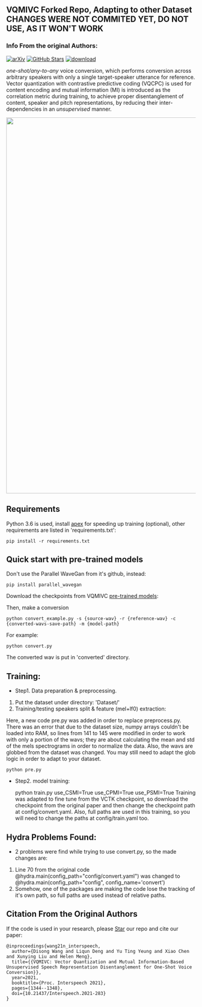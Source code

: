 ## VQMIVC Forked Repo, Adapting to other Dataset CHANGES WERE NOT COMMITED YET, DO NOT USE, AS IT WON'T WORK
### Info From the original Authors:
[![arXiv](https://img.shields.io/badge/arXiv-Paper-<COLOR>.svg)](https://arxiv.org/abs/2106.10132)
[![GitHub Stars](https://img.shields.io/github/stars/Wendison/VQMIVC?style=social)](https://github.com/Wendison/VQMIVC)
[![download](https://img.shields.io/github/downloads/Wendison/VQMIVC/total.svg)](https://github.com/Wendison/VQMIVC/releases)



*one-shot/any-to-any* voice conversion, which performs conversion across arbitrary speakers with only a single target-speaker utterance for reference. Vector quantization with contrastive predictive coding (VQCPC) is used for content encoding and mutual information (MI) is introduced as the correlation metric during training, to achieve proper disentanglement of content, speaker and pitch representations, by reducing their inter-dependencies in an *unsupervised* manner. 

<p align="center">
	<img src='./diagram/diagram.png' width=1000 >
</p>



## Requirements
Python 3.6 is used, install [apex](https://github.com/NVIDIA/apex) for speeding up training (optional), other requirements are listed in 'requirements.txt':

	pip install -r requirements.txt


## Quick start with pre-trained models
Don't use the Parallel WaveGan from it's github, instead: 

	pip install parallel_wavegan
		
Download the checkpoints from VQMIVC [pre-trained models](https://drive.google.com/file/d/1Flw6Z0K2QdRrTn5F-gVt6HdR9TRPiaKy/view?usp=sharing):

Then, make a conversion

	python convert_example.py -s {source-wav} -r {reference-wav} -c {converted-wavs-save-path} -m {model-path} 
	
For example:

	python convert.py
	
The converted wav is put in 'converted' directory.
	

## Training:
*  Step1. Data preparation & preprocessing.
1. Put the dataset under directory: 'Dataset/'
2. Training/testing speakers split & feature (mel+lf0) extraction:

Here, a new code pre.py was added in order to replace preprocess.py. There was an error that due to the dataset size, numpy arrays couldn't be loaded into RAM, so lines from 141 to 145 were modified in order to work with only a portion of the wavs; they are about calculating the mean and std of the mels spectrograms in order to normalize the data. Also, the wavs are globbed from the dataset was changed. You may still need to adapt the glob logic in order to adapt to your dataset.

	python pre.py

*  Step2. model training:

	python train.py use_CSMI=True use_CPMI=True use_PSMI=True
Training was adapted to fine tune from the VCTK checkpoint, so download the checkpoint from the original paper and then change the checkpoint path at config/convert.yaml. Also, full paths are used in this training, so you will need to change the paths at config/train.yaml too.

## Hydra Problems Found:
* 2 problems were find while trying to use convert.py, so the made changes are:
1. Line 70 from the original code
	@hydra.main(config_path="config/convert.yaml")
   was changed to
   	@hydra.main(config_path="config", config_name='convert')
2. Somehow, one of the packages are making the code lose the tracking of it's own path, so full paths are used instead of relative paths.


## Citation From the Original Authors
If the code is used in your research, please <a class="github-button" href="https://github.com/wendison/VQMIVC" data-icon="octicon-star" aria-label="Star wendison/VQMIVC on GitHub">Star</a> our repo and cite our paper:
```
@inproceedings{wang21n_interspeech,
  author={Disong Wang and Liqun Deng and Yu Ting Yeung and Xiao Chen and Xunying Liu and Helen Meng},
  title={{VQMIVC: Vector Quantization and Mutual Information-Based Unsupervised Speech Representation Disentanglement for One-Shot Voice Conversion}},
  year=2021,
  booktitle={Proc. Interspeech 2021},
  pages={1344--1348},
  doi={10.21437/Interspeech.2021-283}
}
```

